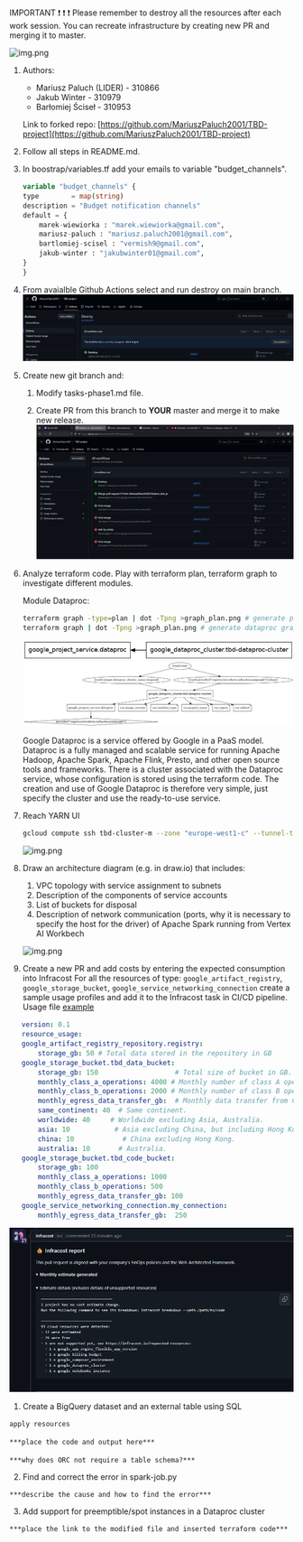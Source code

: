IMPORTANT ❗ ❗ ❗ Please remember to destroy all the resources after each work session. You can recreate infrastructure by creating new PR and merging it to master.
  
![img.png](doc/figures/destroy.png)

1. Authors:

   - Mariusz Paluch (LIDER) - 310866
   - Jakub Winter - 310979
   - Barłomiej Ściseł - 310953

   Link to forked repo: [https://github.com/MariuszPaluch2001/TBD-project](https://github.com/MariuszPaluch2001/TBD-project)
   
2. Follow all steps in README.md.

3. In boostrap/variables.tf add your emails to variable "budget_channels".
    ```tf
    variable "budget_channels" {
    type        = map(string)
    description = "Budget notification channels"
    default = {
        marek-wiewiorka : "marek.wiewiorka@gmail.com",
        mariusz-paluch : "mariusz.paluch2001@gmail.com",
        bartlomiej-scisel : "vermish9@gmail.com",
        jakub-winter : "jakubwinter01@gmail.com",
    }
    }
    ```
4. From avaialble Github Actions select and run destroy on main branch.
    ![img.png](doc/figures/our_destroy.png)
   
5. Create new git branch and:
    1. Modify tasks-phase1.md file.
    
    2. Create PR from this branch to **YOUR** master and merge it to make new release. 
    ![img.png](doc/figures/task-phase1-release-destroy-screen.png)


6. Analyze terraform code. Play with terraform plan, terraform graph to investigate different modules.


    Module Dataproc: 
    ```bash
    terraform graph -type=plan | dot -Tpng >graph_plan.png # generate plan graph
    terraform graph | dot -Tpng >graph_plan.png # generate dataproc graph
    ```
    ![img.png](doc/figures/graph.png)
    ![img.png](doc/figures/graph_plan.png)

    Google Dataproc is a service offered by Google in a PaaS model. Dataproc is a fully managed and scalable service for running Apache Hadoop, Apache Spark, Apache Flink, Presto, and other open source tools and frameworks. There is a cluster associated with the Dataproc service, whose configuration is stored using the terraform code. The creation and use of Google Dataproc is therefore very simple, just specify the cluster and use the ready-to-use service.
   
7. Reach YARN UI
   ```bash
   gcloud compute ssh tbd-cluster-m --zone "europe-west1-c" --tunnel-through-iap --project "tbd-2025l-310979" -- -L 8088:localhost:8088 
    ```
    ![img.png](doc/figures/yarn.png)

   
8. Draw an architecture diagram (e.g. in draw.io) that includes:
    1. VPC topology with service assignment to subnets
    2. Description of the components of service accounts
    3. List of buckets for disposal
    4. Description of network communication (ports, why it is necessary to specify the host for the driver) of Apache Spark running from Vertex AI Workbech
  
    ![img.png](doc/figures/project.png)

9. Create a new PR and add costs by entering the expected consumption into Infracost
For all the resources of type: `google_artifact_registry`, `google_storage_bucket`, `google_service_networking_connection`
create a sample usage profiles and add it to the Infracost task in CI/CD pipeline. Usage file [example](https://github.com/infracost/infracost/blob/master/infracost-usage-example.yml) 
 ```yaml
    version: 0.1
    resource_usage:
    google_artifact_registry_repository.registry:
        storage_gb: 50 # Total data stored in the repository in GB
    google_storage_bucket.tbd_data_bucket:
        storage_gb: 150                   # Total size of bucket in GB.
        monthly_class_a_operations: 4000 # Monthly number of class A operations (object adds, bucket/object list).
        monthly_class_b_operations: 2000 # Monthly number of class B operations (object gets, retrieve bucket/object metadata).
        monthly_egress_data_transfer_gb:  # Monthly data transfer from Cloud Storage to the following, in GB:
        same_continent: 40  # Same continent.
        worldwide: 40     # Worldwide excluding Asia, Australia.
        asia: 10           # Asia excluding China, but including Hong Kong.
        china: 10            # China excluding Hong Kong.
        australia: 10       # Australia.
    google_storage_bucket.tbd_code_bucket:
        storage_gb: 100
        monthly_class_a_operations: 1000
        monthly_class_b_operations: 500
        monthly_egress_data_transfer_gb: 100
    google_service_networking_connection.my_connection:
        monthly_egress_data_transfer_gb:  250
  ```
![img.png](doc/figures/infracost-output.png)

1.   Create a BigQuery dataset and an external table using SQL
    
    apply resources

    ***place the code and output here***
   
    ***why does ORC not require a table schema?***

2.   Find and correct the error in spark-job.py

    ***describe the cause and how to find the error***

3.   Add support for preemptible/spot instances in a Dataproc cluster

    ***place the link to the modified file and inserted terraform code***
    
    
